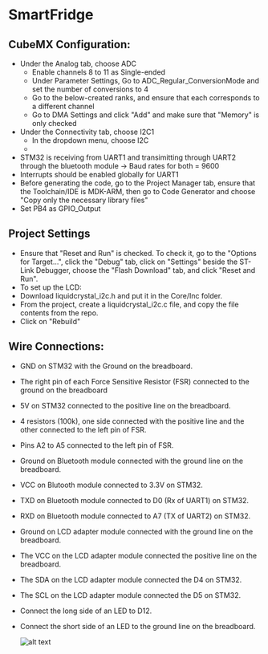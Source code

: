 # SmartFridge


## CubeMX Configuration:

- Under the Analog tab, choose ADC
  - Enable channels 8 to 11 as Single-ended
  - Under Parameter Settings, Go to ADC_Regular_ConversionMode and set the number of conversions to 4
  - Go to the below-created ranks, and ensure that each corresponds to a different channel
  - Go to DMA Settings and click "Add" and make sure that "Memory" is only checked
- Under the Connectivity tab, choose I2C1
  - In the dropdown menu, choose I2C
  - 
- STM32 is receiving from UART1 and transimitting through UART2 through the bluetooth module -> Baud rates for both = 9600
- Interrupts should be enabled globally for UART1
- Before generating the code, go to the Project Manager tab, ensure that the Toolchain/IDE is MDK-ARM, then go to Code Generator and choose "Copy only the necessary library files"
- Set PB4 as GPIO_Output

## Project Settings
- Ensure that "Reset and Run" is checked. To check it, go to the "Options for Target...", click the "Debug" tab, click on "Settings" beside the ST-Link Debugger, choose the "Flash Download" tab, and click "Reset and Run".
- To set up the LCD:
- Download liquidcrystal_i2c.h and put it in the Core/Inc folder.
- From the project, create a liquidcrystal_i2c.c file, and copy the file contents from the repo.
- Click on "Rebuild"

## Wire Connections:
- GND on STM32 with the Ground on the breadboard.
- The right pin of each Force Sensitive Resistor (FSR) connected to the ground on the breadboard
- 5V on STM32 connected to the positive line on the breadboard.
- 4 resistors (100k), one side connected with the positive line and the other connected to the left pin of FSR.
- Pins A2 to A5 connected to the left pin of FSR.
- Ground on Bluetooth module connected with the ground line on the breadboard.
- VCC on Blutooth module connected to 3.3V on STM32.
- TXD on Bluetooth module connected to D0 (Rx of UART1) on STM32.
- RXD on Bluetooth module connected to A7 (TX of UART2) on STM32.
- Ground on LCD adapter module connected with the ground line on the breadboard.
- The VCC on the LCD adapter module connected the positive line on the breadboard.
- The SDA on the LCD adapter module connected the D4 on STM32.
- The SCL on the LCD adapter module connected the D5 on STM32.
- Connect the long side of an LED to D12.
- Connect the short side of an LED to the ground line on the breadboard.
  
    ![alt text](circuit-task1.png)
